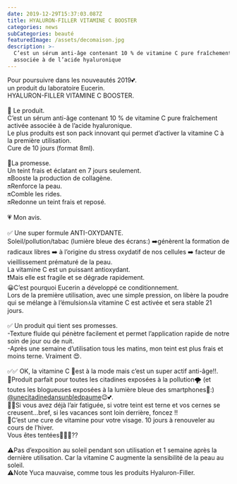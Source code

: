 ```yaml
---
date: 2019-12-29T15:37:03.087Z
title: HYALURON-FILLER VITAMINE C BOOSTER
categories: news
subCategories: beauté
featuredImage: /assets/decomaison.jpg
description: >-
  C’est un sérum anti-âge contenant 10 % de vitamine C pure fraîchement activée
  associée à de l’acide hyaluronique
---
```

Pour poursuivre dans les nouveautés 2019💕.\
un produit du laboratoire Eucerin.\
HYALURON-FILLER VITAMINE C BOOSTER.\
\
💜 Le produit.\
C’est un sérum anti-âge contenant 10 % de vitamine C pure fraîchement activée associée à de l’acide hyaluronique.\
Le plus produits est son pack innovant qui permet d’activer la vitamine C à la première utilisation.\
Cure de 10 jours (format 8ml).\
\
💜La promesse.\
Un teint frais et éclatant en 7 jours seulement.\
🔛Booste la production de collagène.\
🔛Renforce la peau.\
🔛Comble les rides.\
🔛Redonne un teint frais et reposé.\
\
💗 Mon avis.\
\
✅ Une super formule ANTI-OXYDANTE.\
Soleil/pollution/tabac (lumière bleue des écrans:) ➡️génèrent la formation de radicaux libres ➡️ à l’origine du stress oxydatif de nos cellules ➡️ facteur de vieillissement prématuré de la peau.\
La vitamine C est un puissant antioxydant.\
❗️Mais elle est fragile et se dégrade rapidement.\
😀C’est pourquoi Eucerin a développé ce conditionnement.\
Lors de la première utilisation, avec une simple pression, on libère la poudre qui se mélange à l’émulsion🔝la vitamine C est activée et sera stable 21 jours.\
\
✅ Un produit qui tient ses promesses.\
-Texture fluide qui pénètre facilement et permet l’application rapide de notre soin de jour ou de nuit.\
-Après une semaine d’utilisation tous les matins, mon teint est plus frais et moins terne. Vraiment 😍.\
\
✅✅ OK, la vitamine C 🍊est à la mode mais c’est un super actif anti-âge!!.\
💚Produit parfait pour toutes les citadines exposées à la pollution🌪 (et toutes les blogueuses exposées à la lumière bleue des smartphones📲:)\
[@unecitadinedansunbledpaume](https://www.instagram.com/unecitadinedansunbledpaume/)😉💕.\
🧡💚Si vous avez déjà l’air fatiguée, si votre teint est terne et vos cernes se creusent...bref, si les vacances sont loin derrière, foncez !!\
🧡C’est une cure de vitamine pour votre visage. 10 jours à renouveler au cours de l’hiver.\
Vous êtes tentées🍊😍🍊??\
\
⚠️Pas d’exposition au soleil pendant son utilisation et 1 semaine après la dernière utilisation. Car la vitamine C augmente la sensibilité de la peau au soleil.\
⚠️Note Yuca mauvaise, comme tous les produits Hyaluron-Filler.
